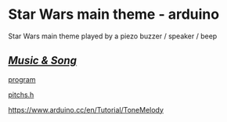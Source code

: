 # Star Wars main theme - arduino
 Star Wars main theme played by a piezo buzzer / speaker / beep

 [*__Music & Song__*](https://www.youtube.com/watch?v=_D0ZQPqeJkk)
 ---

 [program](https://github.com/luanrivello/starwars-main-theme-arduino/blob/master/main.ino)
 
 [pitchs.h](https://github.com/luanrivello/starwars-main-theme-arduino/blob/master/pitches.h.ino)

 https://www.arduino.cc/en/Tutorial/ToneMelody

